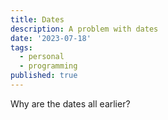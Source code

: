 ```yaml
---
title: Dates
description: A problem with dates
date: '2023-07-18'
tags:
  - personal
  - programming
published: true
---
```


Why are the dates all earlier?
